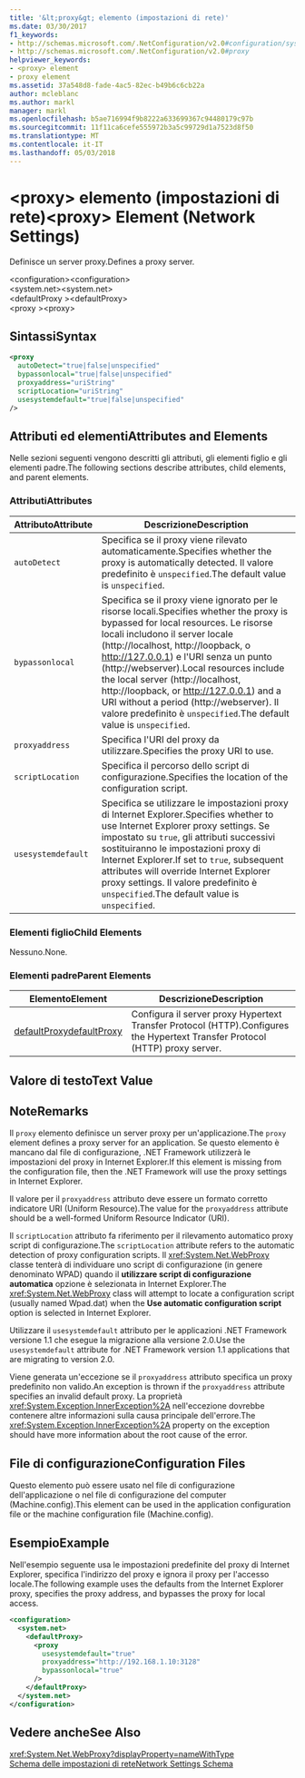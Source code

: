 ```yaml
---
title: '&lt;proxy&gt; elemento (impostazioni di rete)'
ms.date: 03/30/2017
f1_keywords:
- http://schemas.microsoft.com/.NetConfiguration/v2.0#configuration/system.net/defaultProxy/proxy
- http://schemas.microsoft.com/.NetConfiguration/v2.0#proxy
helpviewer_keywords:
- <proxy> element
- proxy element
ms.assetid: 37a548d8-fade-4ac5-82ec-b49b6c6cb22a
author: mcleblanc
ms.author: markl
manager: markl
ms.openlocfilehash: b5ae716994f9b8222a633699367c94480179c97b
ms.sourcegitcommit: 11f11ca6cefe555972b3a5c99729d1a7523d8f50
ms.translationtype: MT
ms.contentlocale: it-IT
ms.lasthandoff: 05/03/2018
---
```

# <a name="ltproxygt-element-network-settings"></a><span data-ttu-id="83803-102">&lt;proxy&gt; elemento (impostazioni di rete)</span><span class="sxs-lookup"><span data-stu-id="83803-102">&lt;proxy&gt; Element (Network Settings)</span></span>
<span data-ttu-id="83803-103">Definisce un server proxy.</span><span class="sxs-lookup"><span data-stu-id="83803-103">Defines a proxy server.</span></span>  
  
 <span data-ttu-id="83803-104">\<configuration></span><span class="sxs-lookup"><span data-stu-id="83803-104">\<configuration></span></span>  
<span data-ttu-id="83803-105">\<system.net></span><span class="sxs-lookup"><span data-stu-id="83803-105">\<system.net></span></span>  
<span data-ttu-id="83803-106">\<defaultProxy ></span><span class="sxs-lookup"><span data-stu-id="83803-106">\<defaultProxy></span></span>  
<span data-ttu-id="83803-107">\<proxy ></span><span class="sxs-lookup"><span data-stu-id="83803-107">\<proxy></span></span>  
  
## <a name="syntax"></a><span data-ttu-id="83803-108">Sintassi</span><span class="sxs-lookup"><span data-stu-id="83803-108">Syntax</span></span>  
  
```xml  
<proxy
  autoDetect="true|false|unspecified" 
  bypassonlocal="true|false|unspecified"
  proxyaddress="uriString"
  scriptLocation="uriString"
  usesystemdefault="true|false|unspecified"
/>
```  
  
## <a name="attributes-and-elements"></a><span data-ttu-id="83803-109">Attributi ed elementi</span><span class="sxs-lookup"><span data-stu-id="83803-109">Attributes and Elements</span></span>  
 <span data-ttu-id="83803-110">Nelle sezioni seguenti vengono descritti gli attributi, gli elementi figlio e gli elementi padre.</span><span class="sxs-lookup"><span data-stu-id="83803-110">The following sections describe attributes, child elements, and parent elements.</span></span>  
  
### <a name="attributes"></a><span data-ttu-id="83803-111">Attributi</span><span class="sxs-lookup"><span data-stu-id="83803-111">Attributes</span></span>  
  
|<span data-ttu-id="83803-112">**Attributo**</span><span class="sxs-lookup"><span data-stu-id="83803-112">**Attribute**</span></span>|<span data-ttu-id="83803-113">**Descrizione**</span><span class="sxs-lookup"><span data-stu-id="83803-113">**Description**</span></span>|  
|-------------------|---------------------|  
|`autoDetect`|<span data-ttu-id="83803-114">Specifica se il proxy viene rilevato automaticamente.</span><span class="sxs-lookup"><span data-stu-id="83803-114">Specifies whether the proxy is automatically detected.</span></span> <span data-ttu-id="83803-115">Il valore predefinito è `unspecified`.</span><span class="sxs-lookup"><span data-stu-id="83803-115">The default value is `unspecified`.</span></span>|  
|`bypassonlocal`|<span data-ttu-id="83803-116">Specifica se il proxy viene ignorato per le risorse locali.</span><span class="sxs-lookup"><span data-stu-id="83803-116">Specifies whether the proxy is bypassed for local resources.</span></span> <span data-ttu-id="83803-117">Le risorse locali includono il server locale (http://localhost, http://loopback, o http://127.0.0.1) e l'URI senza un punto (http://webserver).</span><span class="sxs-lookup"><span data-stu-id="83803-117">Local resources include the local server (http://localhost, http://loopback, or http://127.0.0.1) and a URI without a period (http://webserver).</span></span> <span data-ttu-id="83803-118">Il valore predefinito è `unspecified`.</span><span class="sxs-lookup"><span data-stu-id="83803-118">The default value is `unspecified`.</span></span>|  
|`proxyaddress`|<span data-ttu-id="83803-119">Specifica l'URI del proxy da utilizzare.</span><span class="sxs-lookup"><span data-stu-id="83803-119">Specifies the proxy URI to use.</span></span>|  
|`scriptLocation`|<span data-ttu-id="83803-120">Specifica il percorso dello script di configurazione.</span><span class="sxs-lookup"><span data-stu-id="83803-120">Specifies the location of the configuration script.</span></span>|  
|`usesystemdefault`|<span data-ttu-id="83803-121">Specifica se utilizzare le impostazioni proxy di Internet Explorer.</span><span class="sxs-lookup"><span data-stu-id="83803-121">Specifies whether to use Internet Explorer proxy settings.</span></span> <span data-ttu-id="83803-122">Se impostato su `true`, gli attributi successivi sostituiranno le impostazioni proxy di Internet Explorer.</span><span class="sxs-lookup"><span data-stu-id="83803-122">If set to `true`, subsequent attributes will override Internet Explorer proxy settings.</span></span> <span data-ttu-id="83803-123">Il valore predefinito è `unspecified`.</span><span class="sxs-lookup"><span data-stu-id="83803-123">The default value is `unspecified`.</span></span>|  
  
### <a name="child-elements"></a><span data-ttu-id="83803-124">Elementi figlio</span><span class="sxs-lookup"><span data-stu-id="83803-124">Child Elements</span></span>  
 <span data-ttu-id="83803-125">Nessuno.</span><span class="sxs-lookup"><span data-stu-id="83803-125">None.</span></span>  
  
### <a name="parent-elements"></a><span data-ttu-id="83803-126">Elementi padre</span><span class="sxs-lookup"><span data-stu-id="83803-126">Parent Elements</span></span>  
  
|<span data-ttu-id="83803-127">**Elemento**</span><span class="sxs-lookup"><span data-stu-id="83803-127">**Element**</span></span>|<span data-ttu-id="83803-128">**Descrizione**</span><span class="sxs-lookup"><span data-stu-id="83803-128">**Description**</span></span>|  
|-----------------|---------------------|  
|[<span data-ttu-id="83803-129">defaultProxy</span><span class="sxs-lookup"><span data-stu-id="83803-129">defaultProxy</span></span>](../../../../../docs/framework/configure-apps/file-schema/network/defaultproxy-element-network-settings.md)|<span data-ttu-id="83803-130">Configura il server proxy Hypertext Transfer Protocol (HTTP).</span><span class="sxs-lookup"><span data-stu-id="83803-130">Configures the Hypertext Transfer Protocol (HTTP) proxy server.</span></span>|  
  
## <a name="text-value"></a><span data-ttu-id="83803-131">Valore di testo</span><span class="sxs-lookup"><span data-stu-id="83803-131">Text Value</span></span>  
  
## <a name="remarks"></a><span data-ttu-id="83803-132">Note</span><span class="sxs-lookup"><span data-stu-id="83803-132">Remarks</span></span>  
 <span data-ttu-id="83803-133">Il `proxy` elemento definisce un server proxy per un'applicazione.</span><span class="sxs-lookup"><span data-stu-id="83803-133">The `proxy` element defines a proxy server for an application.</span></span> <span data-ttu-id="83803-134">Se questo elemento è mancano dal file di configurazione, .NET Framework utilizzerà le impostazioni del proxy in Internet Explorer.</span><span class="sxs-lookup"><span data-stu-id="83803-134">If this element is missing from the configuration file, then the .NET Framework will use the proxy settings in Internet Explorer.</span></span>  
  
 <span data-ttu-id="83803-135">Il valore per il `proxyaddress` attributo deve essere un formato corretto indicatore URI (Uniform Resource).</span><span class="sxs-lookup"><span data-stu-id="83803-135">The value for the `proxyaddress` attribute should be a well-formed Uniform Resource Indicator (URI).</span></span>  
  
 <span data-ttu-id="83803-136">Il `scriptLocation` attributo fa riferimento per il rilevamento automatico proxy script di configurazione.</span><span class="sxs-lookup"><span data-stu-id="83803-136">The `scriptLocation` attribute refers to the automatic detection of proxy configuration scripts.</span></span> <span data-ttu-id="83803-137">Il <xref:System.Net.WebProxy> classe tenterà di individuare uno script di configurazione (in genere denominato WPAD) quando il **utilizzare script di configurazione automatica** opzione è selezionata in Internet Explorer.</span><span class="sxs-lookup"><span data-stu-id="83803-137">The <xref:System.Net.WebProxy> class will attempt to locate a configuration script (usually named Wpad.dat) when the **Use automatic configuration script** option is selected in Internet Explorer.</span></span>  
  
 <span data-ttu-id="83803-138">Utilizzare il `usesystemdefault` attributo per le applicazioni .NET Framework versione 1.1 che esegue la migrazione alla versione 2.0.</span><span class="sxs-lookup"><span data-stu-id="83803-138">Use the `usesystemdefault` attribute for .NET Framework version 1.1 applications that are migrating to version 2.0.</span></span>  
  
 <span data-ttu-id="83803-139">Viene generata un'eccezione se il `proxyaddress` attributo specifica un proxy predefinito non valido.</span><span class="sxs-lookup"><span data-stu-id="83803-139">An exception is thrown if the `proxyaddress` attribute specifies an invalid default proxy.</span></span> <span data-ttu-id="83803-140">La proprietà <xref:System.Exception.InnerException%2A> nell'eccezione dovrebbe contenere altre informazioni sulla causa principale dell'errore.</span><span class="sxs-lookup"><span data-stu-id="83803-140">The <xref:System.Exception.InnerException%2A> property on the exception should have more information about the root cause of the error.</span></span>  
  
## <a name="configuration-files"></a><span data-ttu-id="83803-141">File di configurazione</span><span class="sxs-lookup"><span data-stu-id="83803-141">Configuration Files</span></span>  
 <span data-ttu-id="83803-142">Questo elemento può essere usato nel file di configurazione dell'applicazione o nel file di configurazione del computer (Machine.config).</span><span class="sxs-lookup"><span data-stu-id="83803-142">This element can be used in the application configuration file or the machine configuration file (Machine.config).</span></span>  
  
## <a name="example"></a><span data-ttu-id="83803-143">Esempio</span><span class="sxs-lookup"><span data-stu-id="83803-143">Example</span></span>  
 <span data-ttu-id="83803-144">Nell'esempio seguente usa le impostazioni predefinite del proxy di Internet Explorer, specifica l'indirizzo del proxy e ignora il proxy per l'accesso locale.</span><span class="sxs-lookup"><span data-stu-id="83803-144">The following example uses the defaults from the Internet Explorer proxy, specifies the proxy address, and bypasses the proxy for local access.</span></span>  
  
```xml  
<configuration>  
  <system.net>  
    <defaultProxy>  
      <proxy  
        usesystemdefault="true"  
        proxyaddress="http://192.168.1.10:3128"  
        bypassonlocal="true"  
      />  
    </defaultProxy>  
  </system.net>  
</configuration>  
```  
  
## <a name="see-also"></a><span data-ttu-id="83803-145">Vedere anche</span><span class="sxs-lookup"><span data-stu-id="83803-145">See Also</span></span>  
 <xref:System.Net.WebProxy?displayProperty=nameWithType>  
 [<span data-ttu-id="83803-146">Schema delle impostazioni di rete</span><span class="sxs-lookup"><span data-stu-id="83803-146">Network Settings Schema</span></span>](../../../../../docs/framework/configure-apps/file-schema/network/index.md)
